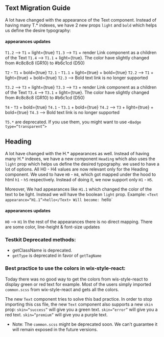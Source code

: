 ## Text Migration Guide

A lot have changed with the appearance of the Text component. Instead of having many T.* indexes, we have 2 new props `light` and `bold` which helps us define the desire typography:

#### appearances updates
`T1.2` —> `T1` + light={true}
`T1.3` —> `T1` + render Link component as a children of the Text
`T1.4` —> `T1.1` + light={true}. The color have slightly changed from #c8c8c8 (GR10) to #b6c1cd (D50)

`T2` - `T1` + bold={true}
`T2.1` - `T1.1` + light={true} + bold={true}
`T2.2` —> `T1` + light={true} + bold={true}
`T2.3` —> Bold text link is no longer supported

`T3.2` —> `T3` + light={true}
`T3.3` —> `T3` + render Link component as a children of the Text
`T3.4` —> `T3.1` + light={true}. The color have slightly changed from #c8c8c8 (GR10) to #b6c1cd (D50)

`T4` - `T3` + bold={true}
`T4.1` - `T3.1` + bold={true}
`T4.2` —> `T3` + light={true} + bold={true}
`T4.3` —> Bold text link is no longer supported

 `T5.*` are deprecated. If you use them, you might want to use `<Badge type=“transparent”>`

 ## Heading
A lot have changed with the H.* appearances as well. Instead of having many H.* indexes, we have a new component `Heading` which also uses the `light` prop which helps us define the desired typography.
we used to have a lot of options. All H0 - H4 values are now relevant only for the Heading component.
We used to have `H0` - `H4`, which got mapped under the hood to html `h1` - `h5` respectively. Instead of doing it, we now support only `H1` - `H5`.

Moreover, We had appearances like `H1.1` which changed the color of the text to be light. Instead we will have the boolean `light` prop.
Example: `<Text appearance=“H1.1”>hello</Text> Will become: `<Heading appearance=“H2” light>hello</Heading>`

#### appearances updates 
`H0` --> `H1`
In the rest of the appearances there is no direct mapping.
There are some color, line-height & font-size updates

### Testkit Deprecated methods:
- getClassName is deprecated.
- `getType` is deprecated in favor of `getTagName`


### Best practice to use the colors in wix-style-react:
Today there was no good way to get the colors from wis-style-react to display green or red text for example.
Most of the users simply imported `common.scss` from wix-style-react and gets all the colors.

The new `Text` component tries to solve this bad practice. In order to stop importing this css file, the new `Text` component also supports a new `skin` prop:
`skin=“success”` will give you a green text.
`skin=“error”` will give you a red text.
`skin=“premium”` will give you a purple text.

* Note: The `common.scss` might be deprecated soon. We can’t guarantee it will remain exposed in the future versions.  
